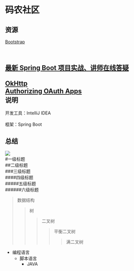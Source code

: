 
码农社区
========


资源
-------  

[Bootstrap](https://github.com/twbs/bootstrap)

<br>

[最新 Spring Boot 项目实战、讲师在线答疑](https://www.bilibili.com/video/av50200264)   
<br>
[OkHttp](https://square.github.io/okhttp/)
<br>
[Authorizing OAuth Apps](https://developer.github.com/apps/building-oauth-apps/authorizing-oauth-apps/)
 <br>
说明
------- 
开发工具：IntelliJ IDEA 
<br>  
框架：Spring Boot

总结
------- 

![](http://www.baidu.com/img/bdlogo.gif)  
#一级标题  
##二级标题  
###三级标题  
####四级标题  
#####五级标题  
######六级标题  

>数据结构  
>>树  
>>>二叉树  
>>>>平衡二叉树  
>>>>>满二叉树  

* 编程语言  
    * 脚本语言  
        * JAVA


